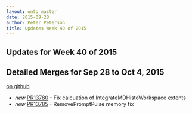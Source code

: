 ```yaml
---
layout: onto_master
date: 2015-09-28
author: Peter Peterson
title: Updates Week 40 of 2015
---
```

Updates for Week 40 of 2015
---------------------------

Detailed Merges for Sep 28 to Oct 4, 2015
-----------------------------------------
[on github](https://github.com/mantidproject/mantid/pulls?q=is%3Apr+merged%3A2015-09-29..2015-10-04)

* *new* [PR13780](https://github.com/mantidproject/mantid/pull/13780) - Fix calcuation of IntegrateMDHistoWorkspace extents
* *new* [PR13785](https://github.com/mantidproject/mantid/pull/13785) - RemovePromptPulse memory fix
